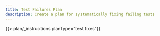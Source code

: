 ```yaml
---
title: Test Failures Plan
description: Create a plan for systematically fixing failing tests
---
```


{{> plan/_instructions planType="test fixes"}}
